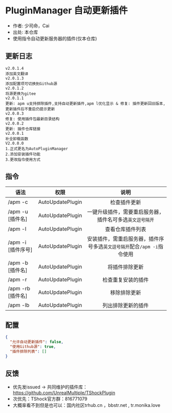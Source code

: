 # PluginManager 自动更新插件

- 作者: 少司命，Cai
- 出处: 本仓库
- 使用指令自动更新服务器的插件(仅本仓库)

## 更新日志

```
v2.0.1.4
添加英文翻译
v2.0.1.3
添加配置项可切换到Github源
v2.0.1.2
将源更换为gitee
v2.0.1.1
更新: apm u支持排除插件,支持自动更新插件,apm l优化显示 & 修复: 插件更新回旧版本,更新插件后不重启仍提示更新
v2.0.0.3
修复: 使用插件包最新目录结构
v2.0.0.2
更新: 插件仓库链接
v2.0.0.1
补全卸载函数
V2.0.0.0
1.正式更名为AutoPluginManager
2.添加安装插件功能
3.更改指令使用方式
```

## 指令

| 语法           |        权限         |   说明   |
| -------------- | :-----------------: | :------: |
| /apm -c | AutoUpdatePlugin   | 检查插件更新|
| /apm -u [插件名] | AutoUpdatePlugin   | 一键升级插件，需要重启服务器，插件名可多选`英文逗号隔开`|
| /apm -l | AutoUpdatePlugin   | 查看仓库插件列表 |
| /apm -i [插件序号] | AutoUpdatePlugin   | 安装插件，需重启服务器，插件序号多选`英文逗号隔开`配合`/apm -i`指令使用 |
| /apm -b [插件名] | AutoUpdatePlugin   | 将插件排除更新 |
| /apm -r | AutoUpdatePlugin   | 检查重复安装的插件 |
| /apm -rb [插件名] | AutoUpdatePlugin   | 移除排除更新 |
| /apm -lb | AutoUpdatePlugin   | 列出排除更新的插件 |
## 配置

```json
{
  "允许自动更新插件": false,
  "使用Github源": true,
  "插件排除列表": []
}
```
## 反馈
- 优先发issued -> 共同维护的插件库：https://github.com/UnrealMultiple/TShockPlugin
- 次优先：TShock官方群：816771079
- 大概率看不到但是也可以：国内社区trhub.cn ，bbstr.net , tr.monika.love
